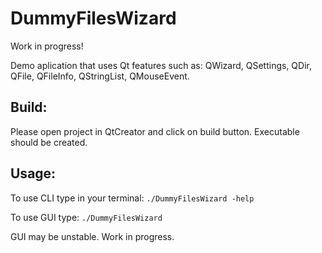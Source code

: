 # DummyFilesWizard

Work in progress!

Demo aplication that uses Qt features such as: QWizard, QSettings, QDir, QFile, QFileInfo, QStringList, QMouseEvent.

## Build:
Please open project in QtCreator and click on build button. Executable should be created.

## Usage:
To use CLI type in your terminal:
`./DummyFilesWizard -help`

To use GUI type:
`./DummyFilesWizard`

GUI may be unstable. Work in progress.
